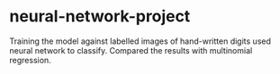 # neural-network-project

Training the model against labelled images of hand-written digits used neural network to classify. Compared the results with multinomial regression. 
